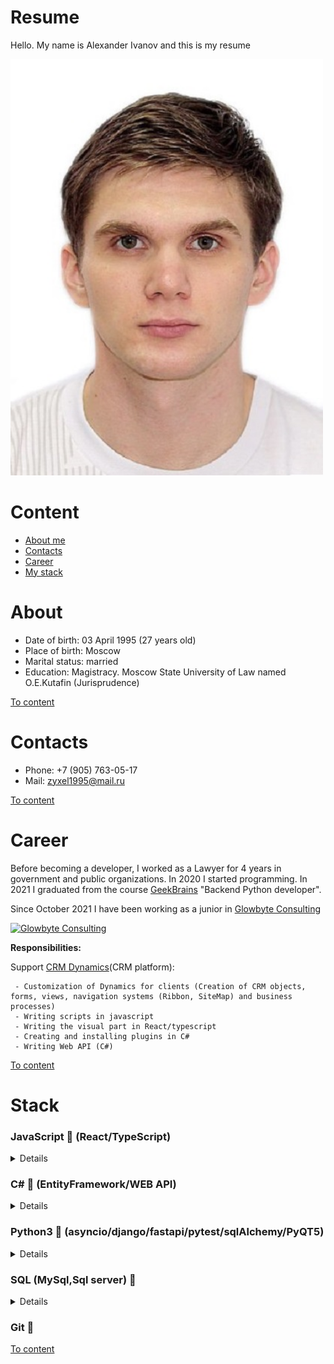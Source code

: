 # Resume
Hello. My name is Alexander Ivanov and this is my resume


<p>
<img src="images/Photo.jpg" alt="MyPhoto" width="500"/>
</p>

# Content
- [About me](#about)
- [Contacts](#contacts)
- [Career](#career)
- [My stack](#stack)

# About
- Date of birth: 03 April 1995 (27 years old)
- Place of birth: Moscow
- Marital status: married
- Education: Magistracy. Moscow State University of Law named O.E.Kutafin (Jurisprudence)   

[To content](#content)

# Contacts
- Phone: +7 (905) 763-05-17
- Mail: zyxel1995@mail.ru

[To content](#content)

# Career
Before becoming a developer, I worked as a Lawyer for 4 years in government and public organizations.
In 2020  I started programming. In 2021 I graduated from the course <a href=https://gb.ru/>GeekBrains</a> "Backend Python developer".

Since October 2021 I have been working as a junior in <a href=https://glowbyteconsulting.com/>Glowbyte Consulting</a>

<a href=https://glowbyteconsulting.com/><img alt="Glowbyte Consulting" src="https://static.tildacdn.com/tild3434-6162-4530-b630-353866343839/GlowByte_Logo.png" width=150 height=100>
</a>
<div><b>Responsibilities:</b></div>
<p>Support <a href=https://dynamics.microsoft.com/ru-ru/>CRM Dynamics</a>(CRM platform):</p>
<p>

     - Customization of Dynamics for clients (Creation of CRM objects, forms, views, navigation systems (Ribbon, SiteMap) and business processes)
     - Writing scripts in javascript
     - Writing the visual part in React/typescript
     - Creating and installing plugins in C#
     - Writing Web API (C#)
</p>

[To content](#content)

# Stack

<h3>JavaScript 🚸 (React/TypeScript)</h3>

<details>
<p>

     - Basic concepts and functions (call, bind, apply, generator, async/await,
     Promise, callback, map, filter, reduce, closure, IEEF)
     - React (DOM tree, Virtual DOM, Components and their life cycles, Redux-saga)
     - Fetch and XMLHttpRequest
</p>
</details>

<h3>С# 🚀 (EntityFramework/WEB API)</h3>

<details>
<p>

     -Base (Data Types, Types by value and by reference, Stack and Heap,
     Garbage Collector, Generic and restrictions imposed on them,
     Anonymous Types, Interfaces and Abstract Classes, Delegates,
     Operator Overloading, Indexers and Properties)
     - OOP and its principles
     - SOLID principles
     - Web API
     - Depency Injection (AddTrancient,AddScopes, AddSingleton),
     - Entity Framework,
     - Multithreading (Net Semaphore, Mutex, AutoResetEvent)

</p>
</details>

<h3>Python3 🐍 (asyncio/django/fastapi/pytest/sqlAlchemy/PyQT5)</h3>
   
<details>
<p>

      - Algorithms and data structures in Python
      - Object-oriented programming
      - Django Framework
      - Python client-server applications (Networks, Sockets, Logging)
      - PyQt5
      - Architecture and design patterns in Python


</p>
</details>

<h3>SQL (MySql,Sql server) 🐘</h3>

<details>
<p>

      - Join's
      - select statement;
      - indexes, their types and physical implementation
      - performances
      - triggers
      - functions and procedures
      - partitioning
      - case
      - analytical functions
      - Normal forms
      - Schemes "Snowflake" and "Star";
      - Transactions and ACID



</p>
</details>

<h3>Git 🌳</h3>
    
[To content](#content)

